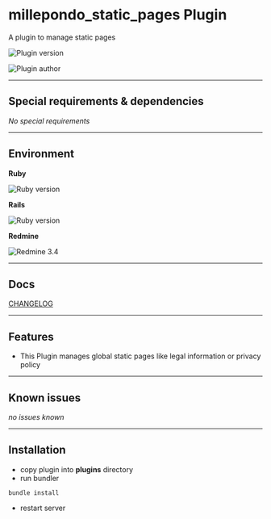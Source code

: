 # millepondo_static_pages Plugin

A plugin to manage static pages


![](https://img.shields.io/badge/version-1.0.0-blue.svg "Plugin version")

![](https://img.shields.io/badge/author-millepondo_services-blue.svg "Plugin author")

------------------------------------

## Special requirements & dependencies


_No special requirements_

------------------------------------

## Environment

**Ruby**

![](https://img.shields.io/badge/ruby_2.3.3-stable-green.svg "Ruby version")

**Rails**

![](https://img.shields.io/badge/rails_4.2.7-stable-green.svg "Ruby version")

**Redmine**

![](https://img.shields.io/badge/redmine_3.4-stable-green.svg "Redmine 3.4")

------------------------------------

## Docs

[CHANGELOG](./doc/CHANGELOG.md)

------------------------------------
## Features

* This Plugin manages global static pages like legal information or privacy policy 
  
------------------------------------

## Known issues

_no issues known_

------------------------------------

## Installation

* copy plugin into **plugins** directory
* run bundler
```
bundle install
```
* restart server


